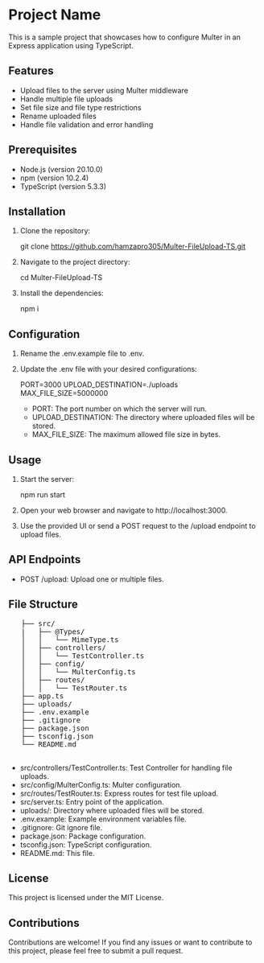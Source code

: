 # Project Name

This is a sample project that showcases how to configure Multer in an Express application using TypeScript.

## Features

- Upload files to the server using Multer middleware
- Handle multiple file uploads
- Set file size and file type restrictions
- Rename uploaded files
- Handle file validation and error handling

## Prerequisites

- Node.js (version 20.10.0)
- npm (version 10.2.4)
- TypeScript (version 5.3.3)

## Installation

1. Clone the repository:

   git clone https://github.com/hamzapro305/Multer-FileUpload-TS.git

2. Navigate to the project directory:

   cd Multer-FileUpload-TS

3. Install the dependencies:

   npm i

## Configuration

1. Rename the .env.example file to .env.

2. Update the .env file with your desired configurations:

   PORT=3000
   UPLOAD_DESTINATION=./uploads
   MAX_FILE_SIZE=5000000

   - PORT: The port number on which the server will run.
   - UPLOAD_DESTINATION: The directory where uploaded files will be stored.
   - MAX_FILE_SIZE: The maximum allowed file size in bytes.

## Usage

1. Start the server:

   npm run start

2. Open your web browser and navigate to http://localhost:3000.

3. Use the provided UI or send a POST request to the /upload endpoint to upload files.

## API Endpoints

- POST /upload: Upload one or multiple files.

## File Structure
   <pre>
   ├── src/
   |   ├── @Types/
   │   │   └── MimeType.ts
   │   ├── controllers/
   │   │   └── TestController.ts
   │   ├── config/
   │   │   └── MulterConfig.ts
   │   ├── routes/
   │   │   └── TestRouter.ts
   ├── app.ts
   ├── uploads/
   ├── .env.example
   ├── .gitignore
   ├── package.json
   ├── tsconfig.json
   └── README.md
   </pre>

   - src/controllers/TestController.ts: Test Controller for handling file uploads.
   - src/config/MulterConfig.ts: Multer configuration.
   - src/routes/TestRouter.ts: Express routes for test file upload.
   - src/server.ts: Entry point of the application.
   - uploads/: Directory where uploaded files will be stored.
   - .env.example: Example environment variables file.
   - .gitignore: Git ignore file.
   - package.json: Package configuration.
   - tsconfig.json: TypeScript configuration.
   - README.md: This file.

## License

This project is licensed under the MIT License.

## Contributions

Contributions are welcome! If you find any issues or want to contribute to this project, please feel free to submit a pull request.